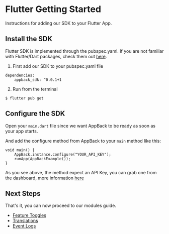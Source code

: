 # Flutter Getting Started

Instructions for adding our SDK to your Flutter App.

## Install the SDK
Flutter SDK is implemented through the pubspec.yaml. If you are not familiar with Flutter/Dart packages, check them out [here](https://pub.dev).

1. First add our SDK to your pubspec.yaml file

```text
dependencies:
    appback_sdk: ^0.0.1+1
```

2. Run from the terminal

```text
$ flutter pub get
```

## Configure the SDK

Open your `main.dart` file since we want AppBack to be ready as soon as your app starts.

And add the configure method from AppBack to your `main` method like this:

```text
void main() {
    AppBack.instance.configure("YOUR_API_KEY");
    runApp(AppBackExample());
}
```

As you see above, the method expect an API Key, you can grab one from the dashboard, more information [here](https://appback.io/docs/1.0/apiKeys)

## Next Steps
That's it, you can now proceed to our modules guide.

- [Feature Toggles](feature_toggles.md)
- [Translations](translations.md)
- [Event Logs](event_logs.md)
